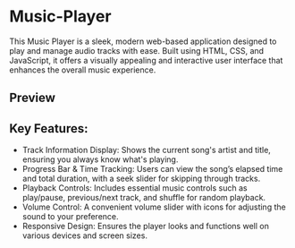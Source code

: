 # Music-Player
This Music Player is a sleek, modern web-based application designed to play and manage audio tracks with ease. Built using HTML, CSS, and JavaScript, it offers a visually appealing and interactive user interface that enhances the overall music experience.

## Preview

## Key Features:
- Track Information Display: Shows the current song's artist and title, ensuring you always know what's playing.
- Progress Bar & Time Tracking: Users can view the song’s elapsed time and total duration, with a seek slider for skipping through tracks.
- Playback Controls: Includes essential music controls such as play/pause, previous/next track, and shuffle for random playback.
- Volume Control: A convenient volume slider with icons for adjusting the sound to your preference.
- Responsive Design: Ensures the player looks and functions well on various devices and screen sizes.

